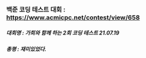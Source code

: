 ### 백준 코딩 테스트 대회 : https://www.acmicpc.net/contest/view/658

##### 대회명 : 가희와 함께 하는 2회 코딩 테스트 21.07.19

##### 총평 : 재미있었다.
